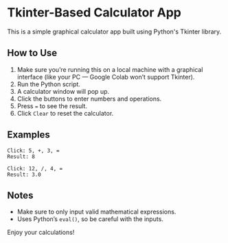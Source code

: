 # Tkinter-Based Calculator App

This is a simple graphical calculator app built using Python's Tkinter library.

## How to Use
1. Make sure you’re running this on a local machine with a graphical interface (like your PC — Google Colab won’t support Tkinter).
2. Run the Python script.
3. A calculator window will pop up.
4. Click the buttons to enter numbers and operations.
5. Press `=` to see the result.
6. Click `Clear` to reset the calculator.

## Examples
```
Click: 5, +, 3, =
Result: 8

Click: 12, /, 4, =
Result: 3.0
```

## Notes
- Make sure to only input valid mathematical expressions.
- Uses Python’s `eval()`, so be careful with the inputs.

Enjoy your calculations!


